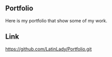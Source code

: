## Portfolio 

Here  is my portfolio that show some of my work.

## Link 
https://github.com/LatinLady/Portfolio.git
